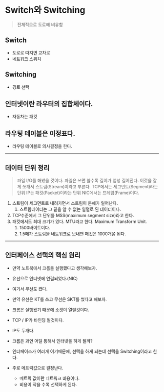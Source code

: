 # Switch와 Switching
> 전체적으로 도로에 비유함

## Switch

- 도로로 따지면 교차로
- 네트워크 스위치

## Switching

- 경로 선택

## 인터넷이란 라우터의 집합체이다.

- 자동차는 패킷

## 라우팅 테이블은 이정표다.

- 라우팅 테이블로 의사결정을 한다.

---

## 데이터 단위 정리

> 파일 I/O를 해봤을 것이다.  파일은 쓰면 쓸수록 길이가 엄청 길어진다. 이것을 잘게 쪼개서 스트림(Stream)이라고 부른다.
> TCP에서는 세그먼트(Segment)라는 단위
> IP는 패킷(Packet)이라는 단위
> NIC에서는 프레임(Frame)이다.

1. 스트림이 세그먼트로 내려가면서 스트림이 분해가 일어난다.
	1. 스트림데이터는 그 끝을 알 수 없는 일렬로 된 데이터이다.
2. TCP수준에서 그 단위를 MSS(maximum segment size)라고 한다.
3. 패킷에서도 최대 크기가 있다. MTU라고 한다. Maximum Transform Unit.
	1. 1500바이트이다.
	2. 1.5메가 스트림을 네트워크로 보내면 패킷은 1000개쯤 된다.

---

## 인터페이스 선택의 핵심 원리

- 만약 노트북에서 크롬을 실행했다고 생각해보자.
- 유선으로 인터넷에 연결되었다.(NIC)
- 여기서 무선도 켰다.
- 만약 유선은 KT를 쓰고 무선은 SKT를 썼다고 해보자.
- 크롬은 실행됐기 때문에 소켓이 열릴것이다.
- TCP / IP가 바인딩 될것이다.
- IP도 두개다.
- 크롬은 과연 어딜 통해서 인터넷을 하게 될까?

- 인터페이스가 여러개 이기때문에, 선택을 하게 되는데 선택을 Switching이라고 한다.
- 주로 메트릭값으로 결정난다.
	- 메트릭 값이란 네트워크 비용이다.
	- 비용이 작을 수록 선택하게 된다.